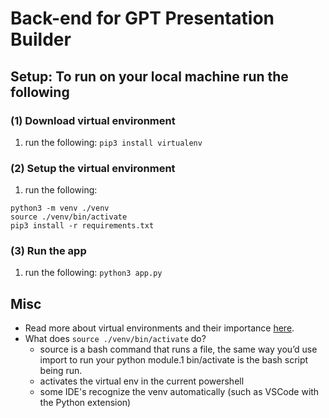 # Back-end for GPT Presentation Builder

## Setup: To run on your local machine run the following

### (1) Download virtual environment

1. run the following: `pip3 install virtualenv`

### (2) Setup the virtual environment

1. run the following:

```
python3 -m venv ./venv
source ./venv/bin/activate
pip3 install -r requirements.txt
```

### (3) Run the app

1. run the following: `python3 app.py`

## Misc

-   Read more about virtual environments and their importance [here](https://realpython.com/lessons/what-virtual-environments-are-good-for).
-   What does `source ./venv/bin/activate` do?
    -   source is a bash command that runs a file, the same way you’d use import to run your python module.1 bin/activate is the bash script being run.
    -   activates the virtual env in the current powershell
    -   some IDE's recognize the venv automatically (such as VSCode with the Python extension)

